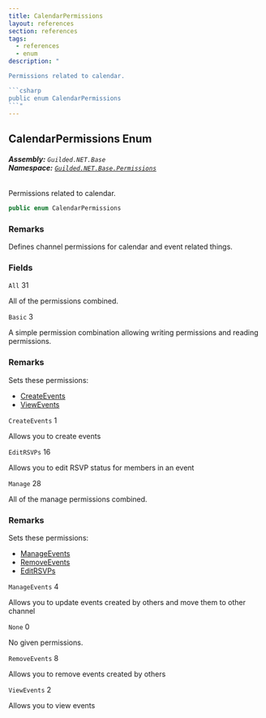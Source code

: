 ```yaml
---
title: CalendarPermissions
layout: references
section: references
tags:
  - references
  - enum
description: "

Permissions related to calendar.

```csharp
public enum CalendarPermissions
```"
---
```


## CalendarPermissions Enum
###### **Assembly:** `Guilded.NET.Base`<br/>**Namespace:** [`Guilded.NET.Base.Permissions`](Guilded.NET.Base.Permissions 'Guilded.NET.Base.Permissions')

Permissions related to calendar.

```csharp
public enum CalendarPermissions
```

### Remarks
  
Defines channel permissions for calendar and event related things.
### Fields

<a name='Guilded.NET.Base.Permissions.CalendarPermissions.All'></a>

`All` 31

All of the permissions combined.

<a name='Guilded.NET.Base.Permissions.CalendarPermissions.Basic'></a>

`Basic` 3

A simple permission combination allowing writing permissions and reading permissions.

### Remarks
  
Sets these permissions:  
- [CreateEvents](CalendarPermissions#Guilded.NET.Base.Permissions.CalendarPermissions.CreateEvents 'Guilded.NET.Base.Permissions.CalendarPermissions.CreateEvents')  
- [ViewEvents](CalendarPermissions#Guilded.NET.Base.Permissions.CalendarPermissions.ViewEvents 'Guilded.NET.Base.Permissions.CalendarPermissions.ViewEvents')

<a name='Guilded.NET.Base.Permissions.CalendarPermissions.CreateEvents'></a>

`CreateEvents` 1

Allows you to create events

<a name='Guilded.NET.Base.Permissions.CalendarPermissions.EditRSVPs'></a>

`EditRSVPs` 16

Allows you to edit RSVP status for members in an event

<a name='Guilded.NET.Base.Permissions.CalendarPermissions.Manage'></a>

`Manage` 28

All of the manage permissions combined.

### Remarks
  
Sets these permissions:  
- [ManageEvents](CalendarPermissions#Guilded.NET.Base.Permissions.CalendarPermissions.ManageEvents 'Guilded.NET.Base.Permissions.CalendarPermissions.ManageEvents')  
- [RemoveEvents](CalendarPermissions#Guilded.NET.Base.Permissions.CalendarPermissions.RemoveEvents 'Guilded.NET.Base.Permissions.CalendarPermissions.RemoveEvents')  
- [EditRSVPs](CalendarPermissions#Guilded.NET.Base.Permissions.CalendarPermissions.EditRSVPs 'Guilded.NET.Base.Permissions.CalendarPermissions.EditRSVPs')

<a name='Guilded.NET.Base.Permissions.CalendarPermissions.ManageEvents'></a>

`ManageEvents` 4

Allows you to update events created by others and move them to other channel

<a name='Guilded.NET.Base.Permissions.CalendarPermissions.None'></a>

`None` 0

No given permissions.

<a name='Guilded.NET.Base.Permissions.CalendarPermissions.RemoveEvents'></a>

`RemoveEvents` 8

Allows you to remove events created by others

<a name='Guilded.NET.Base.Permissions.CalendarPermissions.ViewEvents'></a>

`ViewEvents` 2

Allows you to view events